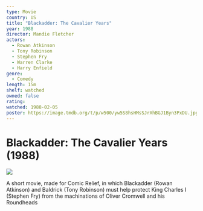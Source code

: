 ```yaml
---
type: Movie
country: US
title: "Blackadder: The Cavalier Years"
year: 1988
director: Mandie Fletcher
actors:
  - Rowan Atkinson
  - Tony Robinson
  - Stephen Fry
  - Warren Clarke
  - Harry Enfield
genre:
  - Comedy
length: 15m
shelf: watched
owned: false
rating:
watched: 1988-02-05
poster: https://image.tmdb.org/t/p/w500/yw5S8hsHMsSJrXhBGJ1Byn3PxDU.jpg
---
```


# Blackadder: The Cavalier Years (1988)

![](https://image.tmdb.org/t/p/w500/yw5S8hsHMsSJrXhBGJ1Byn3PxDU.jpg)

A short movie, made for Comic Relief, in which Blackadder (Rowan Atkinson) and Baldrick (Tony Robinson) must help protect King Charles I (Stephen Fry) from the machinations of Oliver Cromwell and his Roundheads